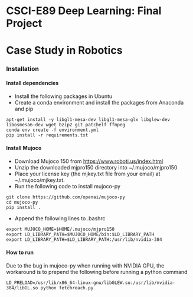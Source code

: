 # CSCI-E89 Deep Learning: Final Project
# Case Study in Robotics

### Installation


#### Install dependencies 

- Install the following packages in Ubuntu
- Create a conda environment and install the packages from Anaconda and pip
```
apt-get install -y libgl1-mesa-dev libgl1-mesa-glx libglew-dev libosmesa6-dev wget bzip2 git patchelf ffmpeg
conda env create -f environment.yml
pip install -r requirements.txt
```

#### Install Mujoco
- Download Mujoco 150 from https://www.roboti.us/index.html 
- Unzip the downloaded mjpro150 directory into ~/.mujoco/mjpro150 
- Place your license key (the mjkey.txt file from your email) at ~/.mujoco/mjkey.txt.
- Run the following code to install mujoco-py
```
git clone https://github.com/openai/mujoco-py
cd mujoco-py
pip install .
```
- Append the following lines to .bashrc 
```
export MUJOCO_HOME=$HOME/.mujoco/mjpro150
export LD_LIBRARY_PATH=$MUJOCO_HOME/bin:$LD_LIBRARY_PATH
export LD_LIBRARY_PATH=$LD_LIBRARY_PATH:/usr/lib/nvidia-384
```

#### How to run
Due to the bug in mujoco-py when running with NVIDIA GPU, the workaround is to prepend the following before running a python command
```
LD_PRELOAD=/usr/lib/x86_64-linux-gnu/libGLEW.so:/usr/lib/nvidia-384/libGL.so python fetchreach.py
```
